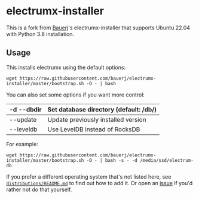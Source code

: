 # electrumx-installer
This is a fork from [Bauerj](https://github.com/bauerj/electrumx-installer)'s electrumx-installer that supports Ubuntu 22.04 with Python 3.8 installation.

## Usage
This installs electrumx using the default options:

    wget https://raw.githubusercontent.com/bauerj/electrumx-installer/master/bootstrap.sh -O - | bash

You can also set some options if you want more control:

| -d --dbdir | Set database directory (default: /db/) |
|------------|----------------------------------------|
| --update   | Update previously installed version    |
| --leveldb  | Use LevelDB instead of RocksDB         |

For example:

    wget https://raw.githubusercontent.com/bauerj/electrumx-installer/master/bootstrap.sh -O - | bash -s - -d /media/ssd/electrum-db


If you prefer a different operating system that's not listed here, see
[`distributions/README.md`](https://github.com/bauerj/electrumx-installer/blob/master/distributions/README.md) to find out how to add it.
Or open an [issue](https://github.com/bauerj/electrumx-installer/issues/new) if you'd rather not do that yourself.
